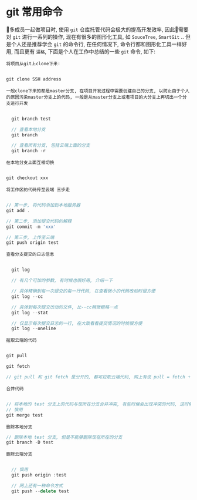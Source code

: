 # git 常用命令


多成员一起做项目时, 使用 `git` 仓库托管代码会极大的提高开发效率, 因此需要对 `git` 进行一系列的操作, 现在有很多的图形化工具, 如 `SouceTree`, `SmartGit` .. 但是个人还是推荐学会 `git` 的命令行, 在任何情况下, 命令行都和图形化工具一样好用, 而且更有 `逼格`, 下面是个人在工作中总结的一些 `git` 命令, 如下:


  `将项目从git上clone下来:`

  ```JavaScript

  git clone SSH address

  ```

  `一般clone下来的都是master分支, 在项目开发过程中需要创建自己的分支, 以防止由于个人的原因污染master分支上的代码, 一般是从master分支上或者项目的大分支上再切出一个分支进行开发`

  ```JavaScript

    git branch test

    // 查看本地分支
    git branch

    // 查看所有分支, 包括云端上面的分支
    git branch -r

  ```

  `在本地分支上面互相切换`

  ```JavaScript
  
  git checkout xxx
  
  ```

  `将工作区的代码传至云端 三步走`

  ```JavaScript
  
  // 第一步, 将代码添加到本地服务器
  git add .

  // 第二步, 添加提交代码的解释
  git commit -m 'xxx'

  // 第三步, 上传至云端
  git push origin test
  
  ```

  `查看分支提交的日志信息`

  ```JavaScript

    git log

    // 有几个可加的参数, 有时候也很好用, 介绍一下

    // 具体精确到每一次提交的每一行代码, 在查看微小的代码改动时很方便
    git log --cc

    // 具体到每次提交改动的文件, 比--cc稍微粗略一点
    git log --stat

    // 仅显示每次提交日志的一行, 在大致看看提交情况的时候很方便
    git log --oneline

  ```

  `拉取云端的代码`

  ```JavaScript
  
  git pull

  git fetch

  // git pull 和 git fetch 是分开的, 都可拉取云端代码, 网上有说 pull = fetch + merge 的 , 我的理解是 git pull 会将拉取下来的代码与本地的代码再进行一次 merge, 但是 fetch 不会
  
  ```

  `合并代码`

  ```JavaScript
  
  // 将本地的 test 分支上的代码与现所在分支合并冲突, 有些时候会出现冲突的代码, 这时候就要去判断留谁的 或者 都留下
  // 慎用
  git merge test
  
  ```

  `删除本地分支`

  ```JavaScript
  // 删除本地 test 分支, 但是不能够删除现在所在的分支
  git branch -D test
  
  ```

  `删除云端分支`

  ```JavaScript

    // 慎用
    git push origin :test

    // 网上还有一种命令方式
    git push --delete test
  
  ```